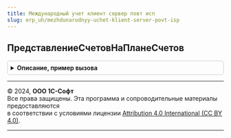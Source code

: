 ```yaml
---
title: Международный учет клиент сервер повт исп
slug: erp_uh/mezhdunarodnyy-uchet-klient-server-povt-isp
---
```



## ПредставлениеСчетовНаПланеСчетов
<details style="margin: 1em 0; padding: 0.5em; border: 1px solid #ccc; border-radius: 6px;">

<summary style="font-weight: bold; cursor: pointer;">Описание, пример вызова</summary>

```bsl

// см. МеждународныйУчетВызовСервера.ПредставлениеСчетовНаПланеСчетов
//
Функция ПредставлениеСчетовНаПланеСчетов(ПланСчетов) Экспорт
```

Пример вызова
```bsl
Результат = МеждународныйУчетКлиентСерверПовтИсп.ПредставлениеСчетовНаПланеСчетов(ПланСчетов) 
```
</details>

---

© 2024, **ООО 1С-Софт**  
Все права защищены. Эта программа и сопроводительные материалы предоставляются  
в соответствии с условиями лицензии [Attribution 4.0 International (CC BY 4.0)](https://creativecommons.org/licenses/by/4.0/legalcode).

---
